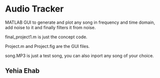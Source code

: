 # Audio Tracker

MATLAB GUI to generate and plot any song in frequency and time domain, add noise to it and finally filters it from noise.

final_project1.m is just the concept code.

Project.m and Project.fig are the GUI files.

song.MP3 is just a test song, you can also inport any song of your choice.

## Yehia Ehab
